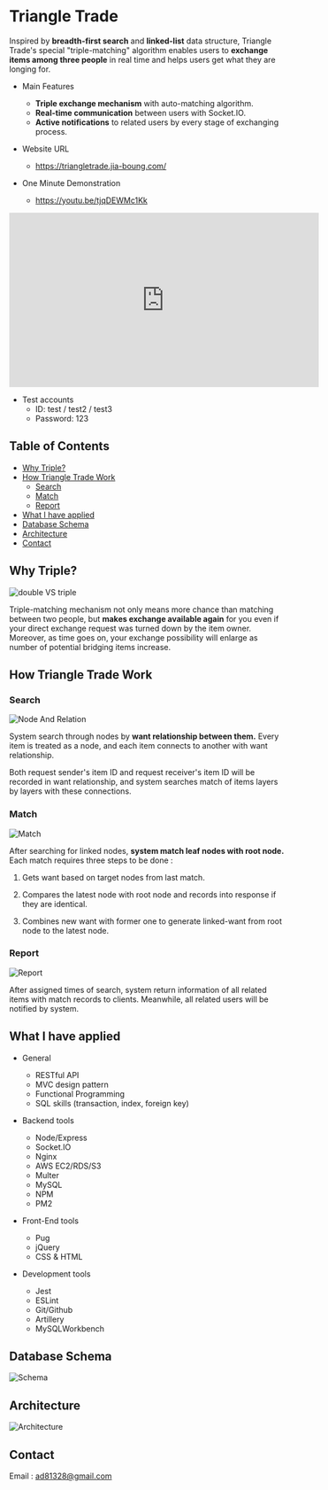 # Triangle Trade

Inspired by **breadth-first search** and **linked-list** data structure, Triangle Trade's special "triple-matching" algorithm enables users to **exchange items among three people** in real time and helps users get what they are longing for.

* Main Features
  * **Triple exchange mechanism** with auto-matching algorithm.
  * **Real-time communication** between users with Socket.IO.
  * **Active notifications** to related users by every stage of exchanging process.

* Website URL
  * https://triangletrade.jia-boung.com/

* One Minute Demonstration
  * https://youtu.be/tjqDEWMc1Kk
<iframe width="560" height="315" src="https://www.youtube.com/embed/tjqDEWMc1Kk" frameborder="0" allow="accelerometer; autoplay; encrypted-media; gyroscope; picture-in-picture" allowfullscreen></iframe>

* Test accounts
  * ID: test / test2 / test3
  * Password: 123

## Table of Contents

* [Why Triple?](#Why-Triple?)
* [How Triangle Trade Work](#How-Triangle-Trade-Work)
  * [Search](#Search)
  * [Match](#Match)
  * [Report](#Report)
* [What I have applied](#What-I-have-applied)
* [Database Schema](#Database-schema)
* [Architecture](#Architecture)
* [Contact](#Contact)

<!-- * [Manual](#manual)
  * [Browse items](#browse-items)
  * [Add items](#add-items)
  * [View item details](#view-item-details)
  * [Check notifications](#check-notifications)
* [Exchange Operations](#exchange-operations)
  * [Send invitations](#send-invitations)
  * [Match with others](#match-with-others)
  * [Confirm for trade](#confirm-for-trade) -->

## Why Triple?

![double VS triple](./public/images/doubleVSTriple.png)

Triple-matching mechanism not only means more chance than matching between two people, but **makes exchange available again** for you even if your direct exchange request was turned down by the item owner. Moreover, as time goes on, your exchange possibility will enlarge as number of potential bridging items increase.

## How Triangle Trade Work

### Search

![Node And Relation](./public/images/mechanismIntroduction.png)

System search through nodes by **want relationship between them.** Every item is treated as a node, and each item connects to another with want relationship.

Both request sender's item ID and request receiver's item ID will be recorded in want relationship, and system searches match of items layers by layers with these connections.

### Match

![Match](./public/images/match.png)

After searching for linked nodes, **system match leaf nodes with root node.** Each match requires three steps to be done :

1. Gets want based on target nodes from last match.

2. Compares the latest node with root node and records into response if they are identical.

3. Combines new want with former one to generate linked-want from root node to the latest node.

### Report

![Report](./public/images/report.png)

After assigned times of search, system return information of all related items with match records to clients. Meanwhile, all related users will be notified by system.

## What I have applied

* General
  * RESTful API
  * MVC design pattern
  * Functional Programming
  * SQL skills (transaction, index, foreign key)

* Backend tools
  * Node/Express
  * Socket.IO
  * Nginx
  * AWS EC2/RDS/S3
  * Multer
  * MySQL
  * NPM
  * PM2

* Front-End tools
  * Pug
  * jQuery
  * CSS & HTML

* Development tools
  * Jest
  * ESLint
  * Git/Github
  * Artillery
  * MySQLWorkbench

## Database Schema

![Schema](./public/images/t3t_schema.png)

## Architecture

![Architecture](./public/images/t3t_architecture.png)

<!-- ## Demonstration -->

<!-- ## Manual

### Browse items

Lastest items will appear in the middle of homepage, users can find items they are instersted in by **clicking classifications** on side bar, or **searching key words** with navigation bar.

### Add items

Users need to add new items before starting exchanging with others in "Add" page.

<img src="./public/images/demo/item-add.gif" alt="index-searchbar"/>

### View item details

Users can link to item's detail page by clicking item box.

<img src="./public/images/demo/item-detail.gif" alt="index-detail"/>

### Check notifications

Users will received notifications once an invitation, match or trade event related to target user was triggered. Users can link to event related pages by clicking notifications.

<img src="./public/images/demo/system-message.gif" alt="system-message"/>

## Exchange Operations

There are three scenarios of an exchange :
> **Invitation** : If no matches were found for a new "want", system will send an exchange invitation to the owner of target-item.  
> **Match** : Once system found an potential exchange among items, it will send match notification to all related matchers.  
> **Trade** : If all related matcher confirmed an exchange, system will generate a trade record and discontinue all items of the trade automatically.

### Send invitations

While in item detail page, users can choose at least one of their own items in side bar to generate an exchange invitation to others. In addition, Users can check their invitation history in "Invitation" page.

<img src="./public/images/demo/invitation.gif" alt="invitation"/>

Receiver of invitation can match with senders by simplely clicking "Accept" button in this page.

<img src="./public/images/demo/reply-invitation.gif" alt="reply-invitation"/>

### Match with others

Once any user send an invitation, system will automatically search for potential matches and notificate all related users if it found any.

Users can check their matches in "match" page and click "Confirm" button once they decided which is their ideal match.

<img src="./public/images/demo/confirm-match.gif" alt="confirm-match"/>

### Confirm for trade

If all related matchers confirmed the match, system will discontinue all items of the match automatically and generate trade record of the match.

Users can check their trade history and discuss details of trade in "Trade" page.

<img src="./public/images/demo/chat.gif" alt="chat"/> -->

## Contact

Email : ad81328@gmail.com
